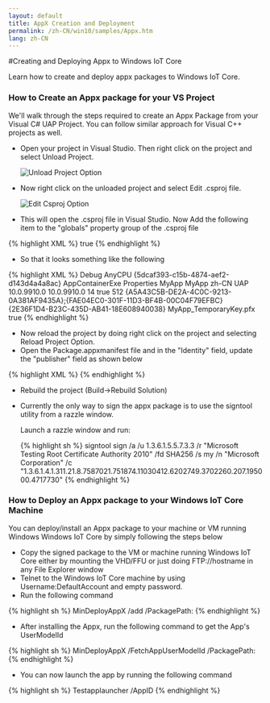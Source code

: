 ```yaml
---
layout: default
title: AppX Creation and Deployment
permalink: /zh-CN/win10/samples/Appx.htm
lang: zh-CN
---
```


#Creating and Deploying Appx to Windows IoT Core

Learn how to create and deploy appx packages to Windows IoT Core.

### How to Create an Appx package for your VS Project

We'll walk through the steps required to create an Appx Package from your Visual C# UAP Project. You can follow similar approach for Visual C++ projects as well.

* Open your project in Visual Studio. Then right click on the project and select Unload Project.

  ![Unload Project Option]({{site.baseurl}}/images/appx/unload_project_menu.png)

* Now right click on the unloaded project and select Edit <Project>.csproj file.

  ![Edit Csproj Option]({{site.baseurl}}/images/appx/edit_projectproj.png)

* This will open the <Project>.csproj file in Visual Studio. Now Add the following item to the "globals" property group of the .csproj file

{% highlight XML %}
<GenerateAppxPackageOnBuild>true</GenerateAppxPackageOnBuild>
{% endhighlight %}

* So that it looks something like the following

{% highlight XML %}
<PropertyGroup>
  <Configuration Condition=" '$(Configuration)' == '' ">Debug</Configuration>
  <Platform Condition=" '$(Platform)' == '' ">AnyCPU</Platform>
  <ProjectGuid>{5dcaf393-c15b-4874-aef2-d143d4a4a8ac}</ProjectGuid>
  <OutputType>AppContainerExe</OutputType>
  <AppDesignerFolder>Properties</AppDesignerFolder>
  <RootNamespace>MyApp</RootNamespace>
  <AssemblyName>MyApp</AssemblyName>
  <DefaultLanguage>zh-CN</DefaultLanguage>
  <TargetPlatformIdentifier>UAP</TargetPlatformIdentifier>
  <TargetPlatformVersion>10.0.9910.0</TargetPlatformVersion>
  <TargetPlatformMinVersion>10.0.9910.0</TargetPlatformMinVersion>
  <MinimumVisualStudioVersion>14</MinimumVisualStudioVersion>
  <EnableProjectNCompatibleProfile>true</EnableProjectNCompatibleProfile>
  <FileAlignment>512</FileAlignment>
  <ProjectTypeGuids>{A5A43C5B-DE2A-4C0C-9213-0A381AF9435A};{FAE04EC0-301F-11D3-BF4B-00C04F79EFBC}</ProjectTypeGuids>
  <DebugEngines>{2E36F1D4-B23C-435D-AB41-18E608940038}</DebugEngines>
  <PackageCertificateKeyFile>MyApp_TemporaryKey.pfx</PackageCertificateKeyFile>
  <GenerateAppxPackageOnBuild>true</GenerateAppxPackageOnBuild>
</PropertyGroup>
{% endhighlight %}

* Now reload the project by doing right click on the project and selecting Reload Project Option.
* Open the Package.appxmanifest file and in the "Identity" field, update the "publisher" field as shown below

{% highlight XML %}
<Identity
  Name="MyApp"
  Publisher="CN=Microsoft Corporation, O=Microsoft Corporation, L=Redmond, S=Washington, C=US"
  Version="1.0.0.0" />
{% endhighlight %}

* Rebuild the project (Build->Rebuild Solution)
* Currently the only way to sign the appx package is to use the signtool utility from a razzle window.

  Launch a razzle window and run:

  {% highlight sh %}
  signtool sign /a /u 1.3.6.1.5.5.7.3.3 /r "Microsoft Testing Root Certificate Authority 2010" /fd SHA256 /s my /n "Microsoft Corporation" /c "1.3.6.1.4.1.311.21.8.7587021.751874.11030412.6202749.3702260.207.195000.4717730" <AppxFilePath>
  {% endhighlight %}


### How to Deploy an Appx package to your Windows IoT Core Machine

You can deploy/install an Appx package to your machine or VM running Windows Windows IoT Core by simply following the steps below

* Copy the signed package to the VM or machine running Windows IoT Core either by mounting the VHD/FFU or just doing FTP://hostname in any File Explorer window
* Telnet to the Windows IoT Core machine by using Username:DefaultAccount and empty password.
* Run the following command


{% highlight sh %}
MinDeployAppX /add /PackagePath:<AppxFilePath>
{% endhighlight %}


* After installing the Appx, run the following command to get the App's UserModelId


{% highlight sh %}
MinDeployAppX /FetchAppUserModelId /PackagePath:<AppxFilePath>
{% endhighlight %}


* You can now launch the app by running the following command


{% highlight sh %}
Testapplauncher /AppID <AppUserModelID>
{% endhighlight %}
